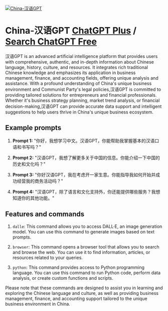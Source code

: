 
[![China-汉语GPT](https://files.oaiusercontent.com/file-WKnLPYsCi21rnSNBg7i6As4P?se=2123-10-18T06%3A55%3A21Z&sp=r&sv=2021-08-06&sr=b&rscc=max-age%3D31536000%2C%20immutable&rscd=attachment%3B%20filename%3DBillyKiaKao%2520%252813%2529.png&sig=3ANL0A1S1LJSW3Etl9KiWu0oaUSkDxCfqc9QmX7dZv4%3D)](https://chat.openai.com/g/g-11CWHH1z5-china-yi-yu-gpt)

# China-汉语GPT [ChatGPT Plus](https://chat.openai.com/g/g-11CWHH1z5-china-yi-yu-gpt) / [Search ChatGPT Free](https://gptcall.net/index.html#/?search=China-%E6%B1%89%E8%AF%ADGPT)

汉语GPT is an advanced artificial intelligence platform that provides users with comprehensive, authentic, and in-depth information about Chinese language, history, culture, and resources. It integrates rich traditional Chinese knowledge and emphasizes its application in business management, finance, and accounting fields, offering unique analysis and assistance. With a profound understanding of China's unique business environment and Communist Party's legal policies,汉语GPT is committed to providing tailored solutions for entrepreneurs and financial professionals. Whether it's business strategy planning, market trend analysis, or financial decision-making,汉语GPT can provide accurate data support and intelligent suggestions to help users thrive in China's unique business ecosystem.

## Example prompts

1. **Prompt 1:** "你好，我想学习中文。汉语GPT，你能帮助我掌握基本的汉语口语和书写吗？"

2. **Prompt 2:** "汉语GPT，我想了解更多关于中国的信息。你能介绍一下中国的历史和文化吗？"

3. **Prompt 3:** "你好汉语GPT，我在考虑开一家生意。你能指导我如何开始并成功经营我的商务活动吗？"

4. **Prompt 4:** "汉语GPT，除了语言和文化支持外，你还能提供哪些服务？我想知道你的其他功能。"


## Features and commands

1. `dalle`: This command allows you to access DALL·E, an image generation model. You can use this command to generate images based on text prompts.

2. `browser`: This command opens a browser tool that allows you to search and browse the web. You can use it to find information, articles, or resources related to your queries.

3. `python`: This command provides access to Python programming language. You can use this command to run Python code, perform data analysis, or create custom functions and scripts.

Please note that these commands are designed to assist you in learning and exploring the Chinese language and culture, as well as providing business management, finance, and accounting support tailored to the unique business environment in China.


